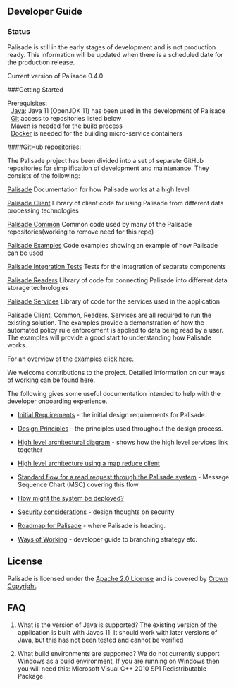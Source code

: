 <!---
Copyright 2020 Crown Copyright

Licensed under the Apache License, Version 2.0 (the "License");
you may not use this file except in compliance with the License.
You may obtain a copy of the License at

  http://www.apache.org/licenses/LICENSE-2.0

Unless required by applicable law or agreed to in writing, software
distributed under the License is distributed on an "AS IS" BASIS,
WITHOUT WARRANTIES OR CONDITIONS OF ANY KIND, either express or implied.
See the License for the specific language governing permissions and
limitations under the License.
--->

## Developer Guide


### Status
Palisade is still in the early stages of development and is not production ready.
This information will be updated when there is a scheduled date for the production release.
 
Current version of Palisade 0.4.0


###Getting Started

Prerequisites:<br/>
&nbsp;&nbsp;[Java](https://openjdk.java.net/projects/jdk/11/): Java 11 (OpenJDK 11) has been used in the development of Palisade<br/>
&nbsp;&nbsp;[Git](https://git-scm.com/) access to repositories listed below<br/>
&nbsp;&nbsp;[Maven](https://maven.apache.org/) is needed for the build process<br/>
&nbsp;&nbsp;[Docker](https://www.docker.com/) is needed for the building micro-service containers<br/>


 

####GitHub repositories:
 
The Palisade project has been divided into a set of separate GitHub repositories for simplification of development and maintenance. 
They consists of the following:


[Palisade](https://gchq.github.io/Palisade)
Documentation for how Palisade works at a high level

[Palisade Client](https://github.com/gchq/Palisade-clients)
Library of client code for using Palisade from different data processing technologies

[Palisade Common](https://github.com/gchq/Palisade-common)
Common code used by many of the Palisade repositories(working to remove need for this repo)

[Palisade Examples](https://github.com/gchq/Palisade-examples)
Code examples showing an example of how Palisade can be used

[Palisade Integration Tests](https://github.com/gchq/Palisade-integration-tests)
Tests for the integration of separate components

[Palisade Readers](https://github.com/gchq/Palisade-readers)
Library of code for connecting Palisade into different data storage technologies

[Palisade Services](https://github.com/gchq/Palisade-services)
Library of code for the services used in the application

 
Palisade Client, Common, Readers, Services are all required to run the existing solution.
The examples provide a demonstration of how the automated policy rule enforcement is applied to data being read by a user.
The examples will provide a good start to understanding how Palisade works.

For an overview of the examples click [here](https://github.com/gchq/Palisade-examples).



We welcome contributions to the project. Detailed information on our ways of working can be found [here](ways_of_working.md).

The following gives some useful documentation intended to help with the developer onboarding experience.

* [Initial Requirements](initial_requirements.md) - the initial design requirements for Palisade.

* [Design Principles](design_principles.md) - the principles used throughout the design process.

* [High level architectural diagram](component_descriptions.md) - shows how the high level services link together

* [High level architecture using a map reduce client](map_reduce_architecture.md)

* [Standard flow for a read request through the Palisade system](read_process.md) - Message Sequence Chart (MSC) covering this flow

* [How might the system be deployed?](deployment_ideas.md)

* [Security considerations](security_considerations.md) - design thoughts on security

* [Roadmap for Palisade](roadmap.md) - where Palisade is heading.

* [Ways of Working](ways_of_working.md) - developer guide to branching strategy etc.



## License

Palisade is licensed under the [Apache 2.0 License](https://www.apache.org/licenses/LICENSE-2.0) and is covered by [Crown Copyright](https://www.nationalarchives.gov.uk/information-management/re-using-public-sector-information/copyright-and-re-use/crown-copyright/).



## FAQ

1. What is the version of Java is supported?
The existing version of the application is built with Javas 11.
It should work with later versions of Java, but this has not been tested and cannot be verified

2. What build environments are supported?
We do not currently support Windows as a build environment, If you are running on Windows then you will need this: Microsoft Visual C++ 2010 SP1 Redistributable Package

